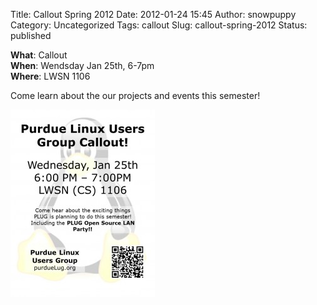 Title: Callout Spring 2012
Date: 2012-01-24 15:45
Author: snowpuppy
Category: Uncategorized
Tags: callout
Slug: callout-spring-2012
Status: published

**What**: Callout  
**When**: Wendsday Jan 25th, 6-7pm  
**Where**: LWSN 1106

Come learn about the our projects and events this semester!

![](/files/2012/01/PLUG-Callout-231x300.jpg "PLUG Callout")

